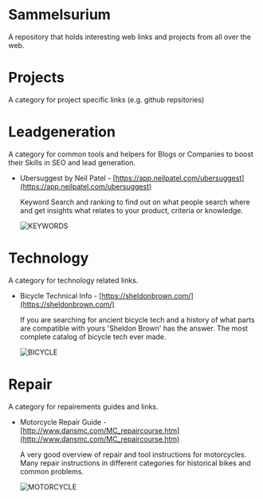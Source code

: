 # Sammelsurium

A repository that holds interesting web links and projects from all over the web.



# Projects

A category for project specific links (e.g. github repsitories)



# Leadgeneration

A category for common tools and helpers for Blogs or Companies to boost their Skills in SEO and lead generation.

- Ubersuggest by Neil Patel - [https://app.neilpatel.com/ubersuggest](https://app.neilpatel.com/ubersuggest)

  Keyword Search and ranking to find out on what people search where and get insights what relates to your product, criteria or knowledge.
  
  ![KEYWORDS](https://img.shields.io/badge/-KEYWORDS-informational)



# Technology

A category for technology related links.

- Bicycle Technical Info - [https://sheldonbrown.com/](https://sheldonbrown.com/)

  If you are searching for ancient bicycle tech and a history of what parts are compatible with yours 'Sheldon Brown' has the answer. The most complete catalog of bicycle tech ever made.
  
  ![BICYCLE](https://img.shields.io/badge/-BICYCLE-informational)



# Repair

A category for repairements guides and links.

- Motorcycle Repair Guide - [http://www.dansmc.com/MC_repaircourse.htm](http://www.dansmc.com/MC_repaircourse.htm)

  A very good overview of repair and tool instructions for motorcycles. Many repair instructions in different categories for historical bikes and common problems.
  
  ![MOTORCYCLE](https://img.shields.io/badge/-MOTORCYCLE-informational)
  
